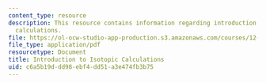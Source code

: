 ```yaml
---
content_type: resource
description: This resource contains information regarding introduction to isotopic
  calculations.
file: https://ol-ocw-studio-app-production.s3.amazonaws.com/courses/12-744-marine-isotope-chemistry-fall-2012/c6a5b19ddd98ebf4dd51a3e474fb3b75_MIT12_744F12_rdHayes2004.pdf
file_type: application/pdf
resourcetype: Document
title: Introduction to Isotopic Calculations
uid: c6a5b19d-dd98-ebf4-dd51-a3e474fb3b75
---
```

